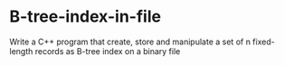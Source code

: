# B-tree-index-in-file
Write a C++ program  that create, store and manipulate a set of n fixed-length records as B-tree index on a binary file
